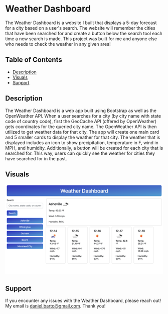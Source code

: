 # Weather Dashboard

The Weather Dashboard is a website I built that displays a 5-day forecast for a city based on a user's search. The website will remember the cities that have been searched for and create a button below the search tool each time a new search is made. This project was built for me and anyone else who needs to check the weather in any given area!

## Table of Contents

- [Description](#description)
- [Visuals](#visuals)
- [Support](#support)

## Description

The Weather Dashboard is a web app built using Bootstrap as well as the OpenWeather API. When a user searches for a city (by city name with state code of country code), first the GeoCache API (offered by OpenWeather) gets coordinates for the queried city name. The OpenWeather API is then utilized to get weather data for that city. The app will create one main card and 5 smaller cards to display the weather for that city. The weather that is displayed includes an icon to show precipitation, temperature in F, wind in MPH, and humidity. Additionally, a button will be created for each city that is searched for. This way, users can quickly see the weather for cities they have searched for in the past.

## Visuals

![Screenshot of the weather dashboard](./assets/weather-dash-screenshot.png)

## Support

If you encounter any issues with the Weather Dashboard, please reach out! My email is daniel.barto@gmail.com. Thank you!